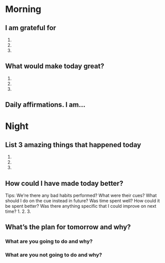 # Morning

## I am grateful for
1. 
2. 
3. 

## What would make today great?
1. 
2. 
3. 

## Daily affirmations. I am…


# Night

## List 3 amazing things that happened today
1. 
2. 
3. 

## How could I have made today better?
Tips:
We're there any bad habits performed? What were their cues? What should I do on the cue instead in future?
Was time spent well? How could it be spent better?
Was there anything specific that I could improve on next time?
1. 
2. 
3. 

## What’s the plan for **tomorrow** and why?

### What are you going to do and why?
### What are you not going to do and why?

